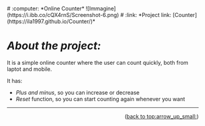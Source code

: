 <div id="top"></div>
<br />
<div align="center">
  </a>
  <p align="center">
  </p>
</div>
# :computer: *Online Counter*
![Immagine](https://i.ibb.co/cQX4rnS/Screenshot-6.png)
# :link: *Project link: [Counter](https://ila1997.github.io/Counter/)*

# *About the project:*
It is a simple online counter where the user can count quickly, both from laptot and mobile. 

It has:
- *Plus and minus*, so you can increase or decrease
- *Reset* function, so you can start counting again whenever you want
______
<p align="right">(<a href="#top">back to top:arrow_up_small:</a>)</p> 
